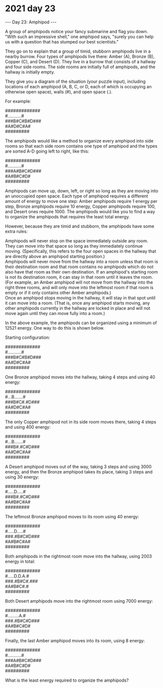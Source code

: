 # 2021 day 23

--- Day 23: Amphipod ---

A group of amphipods notice your fancy submarine and flag you down. "With such an impressive shell," one amphipod says, "surely you can help us with a question that has stumped our best scientists."



They go on to explain that a group of timid, stubborn amphipods live in a nearby burrow. Four types of amphipods live there: Amber (A), Bronze (B), Copper (C), and Desert (D). They live in a burrow that consists of a hallway and four side rooms. The side rooms are initially full of amphipods, and the hallway is initially empty.



They give you a diagram of the situation (your puzzle input), including locations of each amphipod (A, B, C, or D, each of which is occupying an otherwise open space), walls (#), and open space (.).



For example:



#############\
#...........#\
###B#C#B#D###\
  #A#D#C#A#\
  #########



The amphipods would like a method to organize every amphipod into side rooms so that each side room contains one type of amphipod and the types are sorted A-D going left to right, like this:



#############\
#...........#\
###A#B#C#D###\
  #A#B#C#D#\
  #########



Amphipods can move up, down, left, or right so long as they are moving into an unoccupied open space. Each type of amphipod requires a different amount of energy to move one step: Amber amphipods require 1 energy per step, Bronze amphipods require 10 energy, Copper amphipods require 100, and Desert ones require 1000. The amphipods would like you to find a way to organize the amphipods that requires the least total energy.



However, because they are timid and stubborn, the amphipods have some extra rules:



Amphipods will never stop on the space immediately outside any room. They can move into that space so long as they immediately continue moving. (Specifically, this refers to the four open spaces in the hallway that are directly above an amphipod starting position.)\
Amphipods will never move from the hallway into a room unless that room is their destination room and that room contains no amphipods which do not also have that room as their own destination. If an amphipod's starting room is not its destination room, it can stay in that room until it leaves the room. (For example, an Amber amphipod will not move from the hallway into the right three rooms, and will only move into the leftmost room if that room is empty or if it only contains other Amber amphipods.)\
Once an amphipod stops moving in the hallway, it will stay in that spot until it can move into a room. (That is, once any amphipod starts moving, any other amphipods currently in the hallway are locked in place and will not move again until they can move fully into a room.)



In the above example, the amphipods can be organized using a minimum of 12521 energy. One way to do this is shown below.



Starting configuration:



#############\
#...........#\
###B#C#B#D###\
  #A#D#C#A#\
  #########



One Bronze amphipod moves into the hallway, taking 4 steps and using 40 energy:



#############\
#...B.......#\
###B#C#.#D###\
  #A#D#C#A#\
  #########



The only Copper amphipod not in its side room moves there, taking 4 steps and using 400 energy:



#############\
#...B.......#\
###B#.#C#D###\
  #A#D#C#A#\
  #########



A Desert amphipod moves out of the way, taking 3 steps and using 3000 energy, and then the Bronze amphipod takes its place, taking 3 steps and using 30 energy:



#############\
#.....D.....#\
###B#.#C#D###\
  #A#B#C#A#\
  #########



The leftmost Bronze amphipod moves to its room using 40 energy:



#############\
#.....D.....#\
###.#B#C#D###\
  #A#B#C#A#\
  #########



Both amphipods in the rightmost room move into the hallway, using 2003 energy in total:



#############\
#.....D.D.A.#\
###.#B#C#.###\
  #A#B#C#.#\
  #########



Both Desert amphipods move into the rightmost room using 7000 energy:



#############\
#.........A.#\
###.#B#C#D###\
  #A#B#C#D#\
  #########



Finally, the last Amber amphipod moves into its room, using 8 energy:



#############\
#...........#\
###A#B#C#D###\
  #A#B#C#D#\
  #########



What is the least energy required to organize the amphipods?



